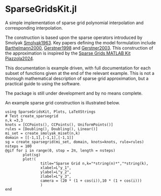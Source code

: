 # SparseGridsKit.jl
A simple implementation of sparse grid polynomial interpolation and corresponding interpolation.

The construction is based upon the sparse operators introduced by Smolyak [Smolyak1963](@cite).
Key papers defining the model formulation include [Barthelmann2000](@cite), [Gerstner1998](@cite) and [Gerstner2003](@cite).
This construction of the approximation is inspired by the [Sparse Grids MATLAB Kit](https://sites.google.com/view/sparse-grids-kit) [Piazzola2024](@cite).

This documentation is example driven, with full documentation for each subset of functions given at the end of the relevant example.
This is not a thorough mathematical description of sparse grid approximation, but a practical guide to using the software.

The package is still under development and by no means complete.

An example sparse grid construction is illustrated below. 
```@example mixed
using SparseGridsKit, Plots, LaTeXStrings
# Test create_sparsegrid
n,k =3,3
knots = [CCPoints(), CCPoints(), UniformPoints()]
rules = [Doubling(), Doubling(), Linear()]
mi_set = create_smolyak_miset(n,k)
domain = [[-1,1],[-1,1],[-1,1]]
sg = create_sparsegrid(mi_set, domain, knots=knots, rule=rules)
nsteps = 100
@gif for i in range(0, stop = 2π, length = nsteps)
        plot(sg)
        plot!(
                title="Sparse Grid n,k="*string(n)*","*string(k),
                xlabel=L"y_1",
                ylabel=L"y_2",
                zlabel=L"y_3",
                camera = (20 * (1 + cos(i)),10 * (1 + cos(i)))
                )
end
```
